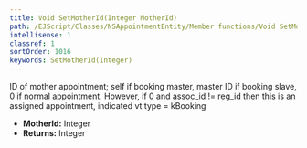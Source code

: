 ```yaml
---
title: Void SetMotherId(Integer MotherId)
path: /EJScript/Classes/NSAppointmentEntity/Member functions/Void SetMotherId(Integer p_0)
intellisense: 1
classref: 1
sortOrder: 1016
keywords: SetMotherId(Integer)
---
```



ID of mother appointment; self if booking master, master ID if booking slave, 0 if normal appointment. However, if 0 and assoc\_id != reg\_id then this is an assigned appointment, indicated vt type = kBooking



* **MotherId:** Integer
* **Returns:** Integer


